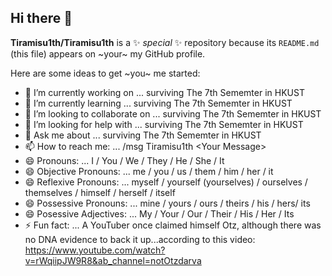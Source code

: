 ## Hi there 👋

**Tiramisu1th/Tiramisu1th** is a ✨ _special_ ✨ repository because its `README.md` (this file) appears on ~your~ my GitHub profile.

Here are some ideas to get ~you~ me started:

- 🔭 I’m currently working on ... surviving The 7th Sememter in HKUST
- 🌱 I’m currently learning ... surviving The 7th Sememter in HKUST
- 👯 I’m looking to collaborate on ... surviving The 7th Sememter in HKUST
- 🤔 I’m looking for help with ... surviving The 7th Sememter in HKUST
- 💬 Ask me about ... surviving The 7th Sememter in HKUST
- 📫 How to reach me: ... /msg Tiramisu1th \<Your Message>
- 😄 Pronouns: ... I / You / We / They / He / She / It
- 😄 Objective Pronouns: ... me / you / us / them / him / her / it
- 😄 Reflexive Pronouns: ... myself / yourself (yourselves) / ourselves / themselves / himself / herself / itself
- 😄 Possessive Pronouns: ... mine / yours / ours / theirs / his / hers/ its
- 😄 Posessive Adjectives: ... My / Your / Our / Their / His / Her / Its
- ⚡ Fun fact: ... A YouTuber once claimed himself Otz, although there was no DNA evidence to back it up...according to this video: https://www.youtube.com/watch?v=rWqiipJW9R8&ab_channel=notOtzdarva
<!--
**Tiramisu1th/Tiramisu1th** is a ✨ _special_ ✨ repository because its `README.md` (this file) appears on your GitHub profile.

Here are some ideas to get you started:

- 🔭 I’m currently working on ...
- 🌱 I’m currently learning ...
- 👯 I’m looking to collaborate on ...
- 🤔 I’m looking for help with ...
- 💬 Ask me about ...
- 📫 How to reach me: ...
- 😄 Pronouns: ...
- ⚡ Fun fact: ...
-->
